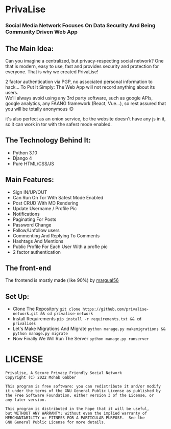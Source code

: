 # PrivaLise 
### Social Media Network Focuses On Data Security And Being Community Driven Web App

## The Main Idea:
Can you imagine a centralized, but privacy-respecting social network? One that is modern, easy to use, fast and provides security and protection for everyone. That is why we created PrivaLise!

2 factor authentication via PGP, no associated personal information to hack... To Put It Simply: The Web App will not record anything about its users. <br/>
We'll always avoid using any 3rd party software, such as google APIs, google analytics, any FAANG framework (React, Vue...), so rest assured that you will be totally anonymous :D

it's also perfect as an onion service, bc the website doesn't have any js in it, so it can work in tor with the safest mode enabled.

## The Technology Behind It:
   * Python 3.10
   * Django 4
   * Pure HTML/CSS/JS

## Main Features:
   * Sign IN/UP/OUT
   * Can Run On Tor With Safest Mode Enabled
   * Post CRUD With MD Rendering
   * Update Username / Profile Pic
   * Notifications
   * Paginating For Posts
   * Password Change
   * Follow/Unfollow users
   * Commenting And Replying To Comments
   * Hashtags And Mentions
   * Public Profile For Each User With a profle pic
   * 2 factor authentication

## The front-end
The frontend is mostly made (like 90%) by [margual56](https://github.com/margual56)

 ## Set Up: 
  * Clone The Repository `git clone https://github.com/privalise-network.git && cd privalise-network`
  * Install Requirements `pip install -r requirements.txt && cd privalises`
  * Let's Make Migrations And Migrate  `python manage.py makemigrations && python manage.py migrate`
  * Now Finally We Will Run The Server `python manage.py runserver`

# LICENSE
	Privalise, A Secure Privacy Friendly Social Network
	Copyright (C) 2022 Mohab Gabber
	
	This program is free software: you can redistribute it and/or modify
	it under the terms of the GNU General Public License as published by
	the Free Software Foundation, either version 3 of the License, or
	any later version.
	
	This program is distributed in the hope that it will be useful,
	but WITHOUT ANY WARRANTY; without even the implied warranty of
	MERCHANTABILITY or FITNESS FOR A PARTICULAR PURPOSE.  See the
	GNU General Public License for more details.
	










